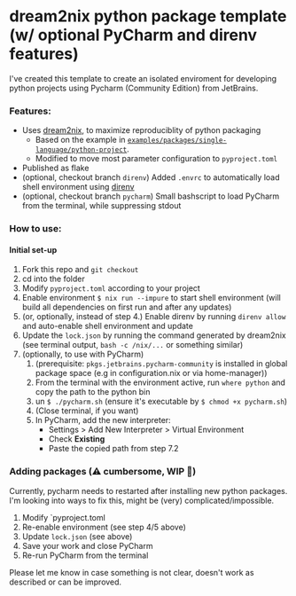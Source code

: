 # dream2nix python package template (w/ optional PyCharm and direnv features)
I've created this template to create an isolated enviroment for developing python projects using Pycharm (Community Edition) from JetBrains.

### Features:
- Uses [dream2nix](https://github.com/nix-community/dream2nix), to maximize reproduciblity of python packaging
  - Based on the example in [`examples/packages/single-language/python-project`](https://github.com/nix-community/dream2nix/tree/67c1356f20b5f0495c46f1f25c45327a9e604c56/examples/packages/single-language/python-project).
  - Modified to move most parameter configuration to `pyproject.toml`
- Published as flake
- (optional, checkout branch `direnv`) Added `.envrc` to automatically load shell environment using [direnv](https://github.com/direnv/direnv/)
- (optional, checkout branch `pycharm`) Small bashscript to load PyCharm from the terminal, while suppressing stdout

### How to use:

#### Initial set-up
1. Fork this repo and `git checkout`
2. cd into the folder
3. Modify `pyproject.toml` according to your project
4. Enable environment `$ nix run --impure` to start shell environment (will build all dependencies on first run and after any updates)
5. (or, optionally, instead of step 4.) Enable direnv by running `direnv allow` and auto-enable shell environment and update
6. Update the `lock.json` by running the command generated by dream2nix (see terminal output, `bash -c /nix/...` or something similar)
7. (optionally, to use with PyCharm)
   1. (prerequisite: `pkgs.jetbrains.pycharm-community` is installed in global package space (e.g in configuration.nix or via home-manager))
   2. From the terminal with the environment active, run `where python` and copy the path to the python bin 
   3. un `$ ./pycharm.sh` (ensure it's executable by `$ chmod +x pycharm.sh`)
   4. (Close terminal, if you want)
   5. In PyCharm, add the new interpreter:
        - Settings > Add New Interpreter > Virtual Environment
        - Check **Existing** 
        - Paste the copied path from step 7.2 

### Adding packages (⚠️ cumbersome, WIP 🚧)
Currently, pycharm needs to restarted after installing new python packages. I'm looking into ways to fix this, might be (very) complicated/impossible.
1. Modify `pyproject.toml
2. Re-enable environment (see step 4/5 above)
3. Update `lock.json` (see above)
4. Save your work and close PyCharm
5. Re-run PyCharm from the terminal

Please let me know in case something is not clear, doesn't work as described or can be improved.
